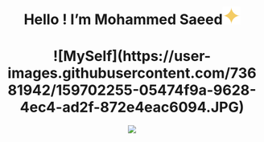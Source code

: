 <h1 align="center">Hello ! I’m Mohammed Saeed<img src="https://raw.githubusercontent.com/danndigital/debbie-portfolio-2021/28bef52c5fec2ddbbcd1462246f081213cec2582/public/images/sparkle.svg" width="35px" alt="sparkle" /></h1>

<h1 align="center">![MySelf](https://user-images.githubusercontent.com/73681942/159702255-05474f9a-9628-4ec4-ad2f-872e4eac6094.JPG)</h1>

<p align="center"><a href="portfolio site"><img width="80%" src="./assets/gh-readme-header.png" /></a></p>

<!--
**myselfnovice/myselfnovice** is a ✨ _special_ ✨ repository because its `README.md` (this file) appears on your GitHub profile.

Here are some ideas to get you started:

- 🔭 I’m currently working on ...
- 🌱 I’m currently learning ...
- 👯 I’m looking to collaborate on ...
- 🤔 I’m looking for help with ...
- 💬 Ask me about ...
- 📫 How to reach me: ...
- 😄 Pronouns: ...
- ⚡ Fun fact: ...
-->
